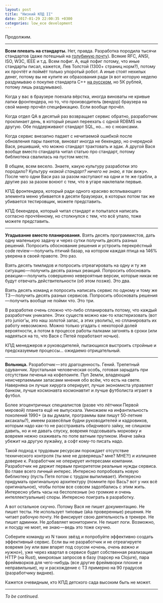 ```yaml
---
layout: post
title: "Низкий КПД II"
date: 2017-01-29 22:00:35 +0300
categories: low_ece development
---
```

Продолжим.

---

**Всем плевать на стандарты.** Нет, правда. Разработка породила тысячи стандартов (даже потешный на [голубиную почту](https://tools.ietf.org/html/rfc1149)). Всякие RFC, ANSI, ISO, W3C, IEEE и т.д. Всем пофиг. А, ещё пофиг потому, что иные стандарты писал, кажется, Лев Толстой (1300+ страниц норм?), потому их прочтёт и поймёт только упоротый робот. А иные стоят нехилых денег, потому вы не купите их образования ради (я вот которую неделю раздумываю о покупке стандарта C++ [на русском](https://www.books.ru/books/standart-s-perevod-kommentarii-primery-4459271/), но 5К рублей, потому лишь раздумываю).

Когда у вас в браузере поехала вёрстка, иногда виноваты не кривые лапки фронтендера, но то, что производитель (вендор) браузера на свой манер прочёл спецификацию. Если вообще прочёл.

Когда отдел QA в десятый раз возвращает сервис обратно, разработчик проклинает день, в который решил переехать с одной RDBMS на другую. Обе поддерживают стандарт SQL, но… но с нюансами.

Когда сервис внезапно падает с нечитаемой ошибкой после обновления пары пакетов, виноват иногда не бекендер, но очередной Вася, решивший, что можно стандарт трактовать и эдак. А другой Вася вообще вместо стандарта читал статью про стандарт, потому библиотека свалилась на пустом месте.

В общем, всем весело. Знаете, какую культуру разработки это породило? Культуру *«какой стандарт? ничего не знаю, я так вижу»*. После чего одни Васи раз за разом наступают на одни и те же грабли, а другие раз за разом воюют с тем, что в угаре наклепали первые.

КПД фронтендера, который ради одного красиво всплывающего элемента меню убивается в десяти браузерах, в которых потом так же убивается тестировщик, можете представить.

КПД бекендера, который читал стандарт и попытался написать согласно прочтённому, но столкнулся с тем, что всё упало, тоже можете представить.

---

**Угадывание вместо планирования.** Взять десять программистов, дать одну маленькую задачу и через сутки получить десять разных решений. Попросить обоснование решения и устроить перекрёстный code review — получить птичий базар, на котором каждая птица на 146% уверена в своей правоте. Это раз.

Взять десять тимлидов и попросить отреагировать на одну и ту же ситуацию — получить десять разных реакций. Попросить обосновать реакции — получить совершенно невероятные версии, которые никак не будут отвечать действительности (об этом позже). Это два.

Взять десять команд и попросить написать сервис по одному и тому же ТЗ — получить десять разных сервисов. Попросить обосновать решения — получить вообще не пойми что. Это три.

В разработке очень сложно что-либо спланировать потому, что каждый разработчик уникален. Этих существ можно как-то кластеризовать (вот это junior’ы, это наш золотой запас, а этих уволить), но спланировать их работу невозможно. Можно только угадать с некоторой долей вероятности, а потом в процессе работы палками загонять в сроки (или надеяться на то, что Вася с Петей поработают ночью).

КПД менеджеров и руководителей, пытающихся выстроить стройные и предсказуемые процессы… ожидаемо отрицательный.

---

**Вольница.** Разработчик — это драгоценность. Гений. Трепетный одуванчик. Хрустальная человеческая особь, готовая зарыдать при отсутствии печенья на кофепоинте. Пуп Земли, владеющий неисчерпаемыми запасами мнения обо всём, что есть на свете. Наверняка он лучше хирурга оперирует, лучше экономиста управляет банком, лучше космонавта космонавтит и лучше футболиста играет в футбол.

Более эгоцентричных специалистов (разве что лётчики Первой мировой) планета ещё не выпускала. Умножаем на инфантильность поколений 1990+ (а вы думали, программы вам пишут 50-летние аксакалы?), имеем развесёлые будни руководителей и кадровиков, которым надо как-то не расстраивать обидчивого зайку, не слишком давить, но и не давать спуску, вовремя подсовывать морковку и вовремя нежно охаживать по попе ватным прутиком. Иначе зайка убежит на другую лужайку, а софт кому-то писать надо.

Такой подход к трудовым ресурсам порождает отсутствие технического контроля (ты мне не доверяешь? мне? МНЕ?!) и излишнее доверие к. Разработчик не оперирует интересами компании. Разработчик не держит первым приоритетом реальные нужды сервиса. Во главе всего личный интерес. Интересно попробовать новую библиотеку (пусть Петя потом с трудом выпиливает). Интересно придумать оригинальную архитектуру (помните про Вась? вот у них всё оригинальное), чтобы потом все совсем задолбались с этим жить. Интересно убить часы на бесполезные (но громкие и очень интеллектуальные) споры. Интересно поиграть в разработку.

А вот остальное скучно. Потому Вася не пишет документацию. Не пишет тесты. Не использует типовые (aka проверенные) решения. Не читает рабочую почту. Не фиксирует свою деятельность в трекере. Не пишет админки. Не добавляет мониторинги. Не пишет логи. Возможно, и посуду не моет, не знаю — ведь это тоже скучно.

Соберите команду из N таких звёзд и попробуйте эффективно создать эффективный сервис. Если вы не разработчик и не отреагируете вовремя (ну или вам впарят под соусом *«очень, очень важно и нужно»*), уже через квартал в сервисе будет собственная реализация HTTP (на Rust), микроязык запросов в базу (парсер на Clojure), пара фреймворков для чего-нибудь (все другие фреймворки плохие и неправильные), ну и расхождение с ТЗ примерно на 90 градусов (разработчику виднее).

Кажется очевидным, кто КПД детского сада высоким быть не может.

---

*To be continued.*
